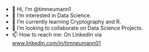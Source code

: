 - 👋 Hi, I’m @timneumann1
- 👀 I’m interested in Data Science.
- 🌱 I’m currently learning Cryptography and R.
- 💞️ I’m looking to collaborate on Data Science Projects.
- 📫 How to reach me: On LinkedIn via www.linkedin.com/in/timneumann01


<!---
timneumann1/timneumann1 is a ✨ special ✨ repository because its `README.md` (this file) appears on your GitHub profile.
You can click the Preview link to take a look at your changes.
--->
